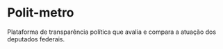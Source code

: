 # Polit-metro
Plataforma de transparência política que avalia e compara a atuação dos deputados federais.
